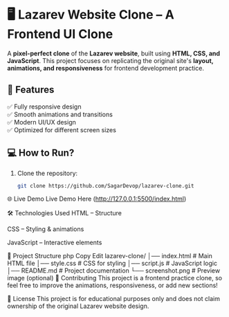 # 🖥️ Lazarev Website Clone – A Frontend UI Clone  

A **pixel-perfect clone** of the **Lazarev website**, built using **HTML, CSS, and JavaScript**. This project focuses on replicating the original site's **layout, animations, and responsiveness** for frontend development practice.  

## 🚀 Features  
✅ Fully responsive design  
✅ Smooth animations and transitions  
✅ Modern UI/UX design  
✅ Optimized for different screen sizes  


## 💻 How to Run?  
1. Clone the repository:  
   ```bash
   git clone https://github.com/SagarDevop/lazarev-clone.git


🌐 Live Demo
Live Demo Here (http://127.0.0.1:5500/index.html)

🛠 Technologies Used
HTML – Structure

CSS – Styling & animations

JavaScript – Interactive elements

📌 Project Structure
php
Copy
Edit
lazarev-clone/
│── index.html      # Main HTML file
│── style.css       # CSS for styling
│── script.js       # JavaScript logic
│── README.md       # Project documentation
└── screenshot.png  # Preview image (optional)
🤝 Contributing
This project is a frontend practice clone, so feel free to improve the animations, responsiveness, or add new sections!

📜 License
This project is for educational purposes only and does not claim ownership of the original Lazarev website design.
